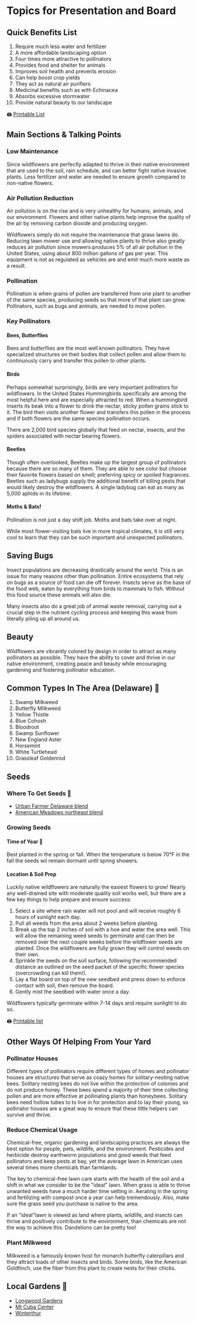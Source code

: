 # Topics for Presentation and Board

## Quick Benefits List 
1. Require much less water and fertilizer
2. A more affordable landscaping option 
3. Four times more attractive to pollinators 
4. Provides food and shelter for animals
5. Improves soil health and prevents erosion 
6. Can help boost crop yields 
7. They act as natural air purifiers  
8. Medicinal benefits such as with Echinacea
9. Absorbs excessive stormwater 
10. Provide natural beauty to our landscape 

🖨 [Printable List](https://github.com/jonitrythall/wildflowers/blob/master/print-materials/flower-benefits.pdf)

## Main Sections & Talking Points 

### Low Maintenance  
Since wildflowers are perfectly adapted to thrive in their native environment that are used to the soil, rain schedule, and can better fight native invasive plants. Less fertilizer and water are needed to ensure growth compared to non-native flowers.  

### Air Pollution Reduction 
Air pollution is on the rise and is very unhealthy for humans, animals, and our environment. Flowers and other native plants help improve the quality of the air by removing carbon dioxide and producing oxygen. 

Wildflowers simply do not require the maintenance that grass lawns do. Reducing lawn mower use and allowing native plants to thrive also greatly reduces air pollution since mowers produces 5% of all air pollution in the United States, using about 800 million gallons of gas per year. This equipment is not as regulated as vehicles are and emit much more waste as a result. 

### Pollination 
Pollination is when grains of pollen are transferred from one plant to another of the same species, producing seeds so that more of that plant can grow. Pollinators, such as bugs and animals, are needed to move pollen.  

### Key Pollinators

#### Bees, Butterflies 
Bees and butterflies are the most well known pollinators. They have specialized structures on their bodies that collect pollen and allow them to continuously carry and transfer this pollen to other plants. 

#### Birds
Perhaps somewhat surprisingly, birds are very important pollinators for wildflowers. In the United States Hummingbirds specifically are among the most helpful here and are especially attracted to red. When a hummingbird inserts its beak into a flower to drink the nectar, sticky pollen grains stick to it. The bird then visits another flower and transfers this pollen in the process and if both flowers are the same species pollination occurs.  

There are 2,000 bird species globally that feed on nectar, insects, and the spiders associated with nectar bearing flowers.

#### Beetles
Though often overlooked, Beetles make up the largest group of pollinators because there are so many of them. They are able to see color but choose their favorite flowers based on smell; preferring spicy or spoiled fragrances. Beetles such as ladybugs supply the additional benefit of killing pests that would likely destroy the wildflowers. A single ladybug can eat as many as 5,000 aphids in its lifetime.

#### Moths & Bats!
Pollination is not just a day shift job. Moths and bats take over at night.

While most flower-visiting bats live in more tropical climates, it is still very cool to learn that they can be such important and unexpected pollinators.

## Saving Bugs
Insect populations are decreasing drastically around the world. This is an issue for many reasons other than pollination. Entire ecosystems that rely on bugs as a source of food can die off forever. Insects serve as the base of the food web, eaten by everything from birds to mammals to fish. Without this food source these animals will also die. 

Many insects also do a great job of animal waste removal, carrying out a crucial step in the nutrient cycling process and keeping this wase from literally piling up all around us. 

## Beauty
Wildflowers are vibrantly colored by design in order to attract as many pollinators as possible. They have the ability to cover and thrive in our native environment, creating peace and beauty while encouraging gardening and fostering pollinator education. 

## Common Types In The Area (Delaware) 📍
1. Swamp Milkweed 
2. Butterfly Milkweed
3. Yellow Thistle 
4. Blue Cohosh 
5. Bloodroot 
6. Swamp Sunflower
7. New England Aster
8. Horsemint
9. White Turtlehead 
10. Grassleaf Goldenrod

## Seeds

### Where To Get Seeds 📍
  * [Urban Farmer Delaware blend](https://www.ufseeds.com/product/delaware-wildflower-seeds/) 
  * [American Meadows northeast blend](https://www.americanmeadows.com/northeast-pollinator-wildflower-seed-mix)

### Growing Seeds

#### Time of Year 📍
Best planted in the spring or fall. When the temperature is below 70°F in the fall the seeds wil remain dormant until spring showers. 

#### Location & Soil Prep 
Luckily native wildflowers are naturally the easiest flowers to grow! Nearly any well-drained site with moderate quality soil works well, but there are a few key things to help prepare and ensure success: 
1. Select a site where rain water will not pool and will receive roughly 6 hours of sunlight each day. 
2. Pull all weeds from the area about 2 weeks before planting. 
3. Break up the top 2 inches of soil with a hoe and water the area well. This will allow the remaining weed seeds to germinate and can then be removed over the next couple weeks before the wildflower seeds are planted. Once the wildflowers are fully grown they will control weeds on their own. 
4. Sprinkle the seeds on the soil surface, following the recommended distance as outlined on the seed packet of the specific flower species (overcrowding can kill them!). 
5. Lay a flat board on top of the new seedbed and press down to enforce contact with soil, then remove the board. 
6. Gently mist the seedbed with water once a day.

Wildflowers typically germinate within 7-14 days and require sunlight to do so. 

🖨 [Printable list](https://github.com/jonitrythall/wildflowers/blob/master/print-materials/planting-seeds.pdf)

## Other Ways Of Helping From Your Yard

### Pollinator Houses 
Different types of pollinators require different types of homes and pollinator houses are structures that serve as coazy homes for solitary-nesting native bees. Solitary nesting bees do not live within the protection of colonies and do not produce honey. These bees spend a majority of their time collecting pollen and are more effective at pollinating plants than honeybees. Solitary bees need hollow tubes to to live in for protection and to lay their young, so pollinator houses are a great way to ensure that these little helpers can survive and thrive. 

### Reduce Chemical Usage 
Chemical-free, organic gardening and landscaping practices are always the best option for people, pets, wildlife, and the environment. Pesticides and herbicide destroy earthworm populations and good weeds that feed pollinators and keep pests at bay, yet the average lawn in American uses several times more chemicals than farmlands. 

The key to chemical-free lawn care starts with the health of the soil and a shift in what we consider to be the "ideal" lawn. When grass is able to thrive unwanted weeds have a much harder time setting in. Aerating in the spring and fertilizing with compost once a year can help tremendously. Also, make sure the grass seed you purchase is native to the area. 

If an "ideal"lawn is viewed as land where plants, wildlife, and insects can thrive and positively contribute to the environment, than chemicals are not the way to achieve this. Dandelions can be pretty too!

### Plant Milkweed
Milkweed is a famously known host for monarch butterfly caterpillars and they attract loads of other insects and birds. Some birds, like the American Goldfinch, use the fiber from this plant to create nests for their chicks. 

## Local Gardens 📍
* [Longwood Gardens](https://longwoodgardens.org/)
* [Mt Cuba Center](https://mtcubacenter.org/)
* [Winterthur](https://www.winterthur.org/)
